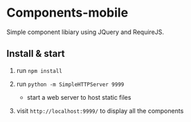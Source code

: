 # Components-mobile

Simple component libiary using JQuery and RequireJS.


## Install & start

1. run `npm install`
2. run `python -m SimpleHTTPServer 9999` 
	- start a web server to host static files

3. visit `http://localhost:9999/` to display all the components
